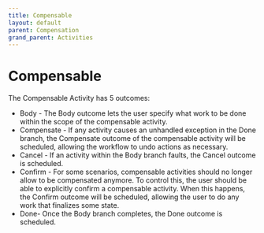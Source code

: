 ```yaml
---
title: Compensable
layout: default
parent: Compensation
grand_parent: Activities
---
```


# Compensable

The Compensable Activity has 5 outcomes:

- Body - The Body outcome lets the user specify what work to be done within the scope of the compensable activity.
- Compensate - If any activity causes an unhandled exception in the Done branch, the Compensate outcome of the compensable activity will be scheduled, allowing the workflow to undo actions as necessary.
- Cancel - If an activity within the Body branch faults, the Cancel outcome is scheduled.
- Confirm - For some scenarios, compensable activities should no longer allow to be compensated anymore.
    To control this, the user should be able to explicitly confirm a compensable activity. When this happens, the Confirm outcome will be scheduled, allowing the user to do any work that finalizes some state.
- Done- Once the Body branch completes, the Done outcome is scheduled.